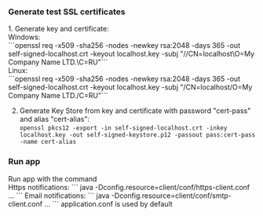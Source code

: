 <h3>Generate test SSL certificates</h3>
1. Generate key and certificate:<br>
Windows:<br>
```openssl req -x509 -sha256 -nodes -newkey rsa:2048 -days 365 -out self-signed-localhost.crt -keyout localhost.key -subj "//CN=localhost\O=My Company Name LTD.\C=RU"```
<br>Linux:<br>
```openssl req -x509 -sha256 -nodes -newkey rsa:2048 -days 365 -out self-signed-localhost.crt -keyout localhost.key -subj "/CN=localhost/O=My Company Name LTD./C=RU"```

2. Generate Key Store from key and certificate with password "cert-pass" and alias "cert-alias":<br>
```openssl pkcs12 -export -in self-signed-localhost.crt -inkey localhost.key -out self-signed-keystore.p12 -passout pass:cert-pass -name cert-alias```

<h3>Run app</h3>
Run app with the command<br>
Https notifications:
```
java -Dconfig.resource=client/conf/https-client.conf ...
``` 
Email notifications:
```
java -Dconfig.resource=client/conf/smtp-client.conf ...
```
application.conf is used by default